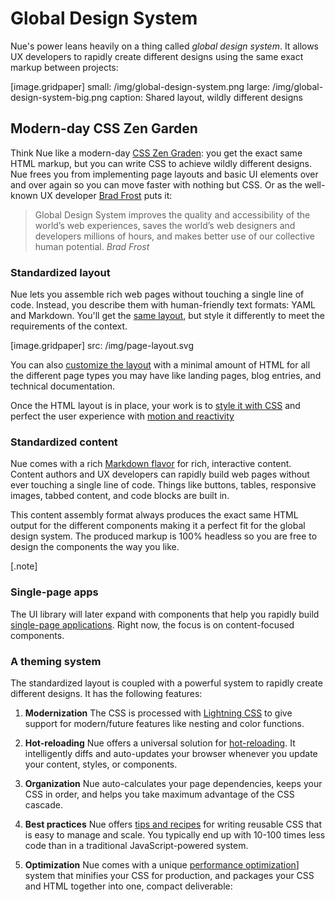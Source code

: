 

# Global Design System
Nue's power leans heavily on a thing called _global design system_. It allows UX developers to rapidly create different designs using the same exact markup between projects:

[image.gridpaper]
  small: /img/global-design-system.png
  large: /img/global-design-system-big.png
  caption: Shared layout, wildly different designs


## Modern-day CSS Zen Garden
Think Nue like a modern-day [CSS Zen Graden](//csszengarden.com/): you get the exact same HTML markup, but you can write CSS to achieve wildly different designs. Nue frees you from implementing page layouts and basic UI elements over and over again so you can move faster with nothing but CSS. Or as the well-known UX developer [Brad Frost](//bradfrost.com/) puts it:

> Global Design System improves the quality and accessibility of the world’s web experiences, saves the world’s web designers and developers millions of hours, and makes better use of our collective human potential. *Brad Frost*


### Standardized layout
Nue lets you assemble rich web pages without touching a single line of code. Instead, you describe them with human-friendly text formats: YAML and Markdown. You'll get the [same layout](page-layout.html), but style it differently to meet the requirements of the context.


[image.gridpaper]
  src: /img/page-layout.svg

You can also [customize the layout](](custom-layouts.html)) with a minimal amount of HTML for all the different page types you may have like landing pages, blog entries, and technical documentation.


Once the HTML layout is in place, your work is to [style it with CSS](css-best-practices.html) and perfect the user experience with [motion and reactivity ](reactivity.html)


### Standardized content
Nue comes with a rich [Markdown flavor](content.html) for rich, interactive content.
Content authors and UX developers can rapidly build web pages without ever touching a single line of code. Things like buttons, tables, responsive images, tabbed content, and code blocks are built in.

This content assembly format always produces the exact same HTML output for the different components making it a perfect fit for the global design system. The produced markup is 100% headless so you are free to design the components the way you like.


[.note]
  ### Single-page apps
  The UI library will later expand with components that help you rapidly build [single-page applications](single-page-applications.html). Right now, the focus is on content-focused components.


### A theming system
The standardized layout is coupled with a powerful system to rapidly create different designs. It has the following features:


1. **Modernization** The CSS is processed with [Lightning CSS](//lightningcss.dev/) to give support for modern/future features like nesting and color functions.

2. **Hot-reloading** Nue offers a universal solution for [hot-reloading](hot-reloading.html). It intelligently diffs and auto-updates your browser whenever you update your content, styles, or components.

3. **Organization** Nue auto-calculates your page dependencies, keeps your CSS in order, and helps you take maximum advantage of the CSS cascade.

4. **Best practices** Nue offers [tips and recipes](css-best-practices.html) for writing reusable CSS that is easy to manage and scale. You typically end up with 10-100 times less code than in a traditional JavaScript-powered system.

5. **Optimization** Nue comes with a unique [performance optimization](performance-optimization.html)] system that minifies your CSS for production, and packages your CSS and HTML together into one, compact deliverable:





